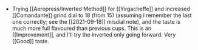 - Trying [[Aeropress/Inverted Method]] for [[Yirgacheffe]] and increased [[Comandante]] grind dial to 18 (from 15) (assuming I remember the last one correctly; see the [[2021-09-18]] misdial note), and the taste is much more full flavoured than previous cups. This is an [[Improvement]], and I'll try the inverted only going forward. Very [[Good]] taste.